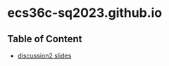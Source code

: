 # ecs36c-sq2023.github.io

## Table of Content

* [discussion2 slides](https://ecs36c-sq2023.github.io/discussion2.html)
